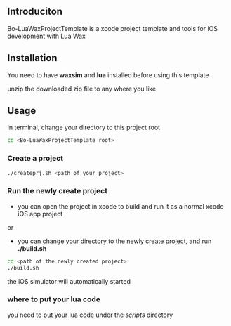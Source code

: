 Introduciton
------------------------

Bo-LuaWaxProjectTemplate is a xcode project template and tools for iOS development with Lua Wax

Installation
------------------------
You need to have **waxsim** and **lua** installed before using this template

unzip the downloaded zip file to any where you like

Usage
------------------------
In terminal, change your directory to this project root
`````sh
cd <Bo-LuaWaxProjectTemplate root>
`````
### Create a project
`````sh
./createprj.sh <path of your project>
`````

### Run the newly create project
- you can open the project in xcode to build and run it as a normal xcode iOS app project

or 

- you can change your directory to the newly create project, and run **./build.sh**

`````sh
cd <path of the newly created project>
./build.sh
`````

the iOS simulator will automatically started

### where to put your lua code
you need to put your lua code under the *scripts* directory 